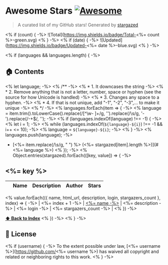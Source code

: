 # Awesome Stars [![Awesome](https://cdn.rawgit.com/sindresorhus/awesome/d7305f38d29fed78fa85652e3a63e154dd8e8829/media/badge.svg)](https://github.com/sindresorhus/awesome)

> A curated list of my GitHub stars! Generated by [stargazed](https://github.com/hugefiver/stargazed)

<% if (count) {														-%>
![Total](https://img.shields.io/badge/Total-<%= count %>-green.svg)
<% }															-%>
<% if (date) {														-%>
![Updated](https://img.shields.io/badge/Updated-<%= date %>-blue.svg)
<% }															-%>

<% if (languages && languages.length) { 										-%>
## 🏠 Contents

<% let language;													-%>
<%  /**															-%>
<%   *  1. It downcases the string											-%>
<%   *  2. Remove anything that is not a letter, number, space or hyphen (see the source for how Unicode is handled)	-%>
<%   *  3. Changes any space to a hyphen.										-%>
<%   *  4. If that is not unique, add "-1", "-2", "-3",... to make it unique						-%>
<%   */															-%>
<% languages.forEach(item => {												-%>
<% 	language = item.trim().toLowerCase().replace(/[^\w\- ]+/g, '').replace(/\s/g, '-').replace(/\-+$/, '');		-%>
<% 	if (languages.indexOf(language) !== -1) {									-%>
<% 		let i = 1;												-%>
<% 		while (languages.indexOf(`${language}-${i}`) !== -1 && i++ <= 10);					-%>
<% 		language = `${language}-${i}`;										-%>
<% 	}														-%>
<% 	languages.push(language);											-%>
- [<%= item.replace(/\s/g, " ") %> (<%= stargazed[item].length %>)](#<%= language %>)
<% }); 															-%>
<% Object.entries(stargazed).forEach(([key, value]) => {									-%>

## <%= key %>
|  | Name 	|  Description 	| Author  	|  Stars 	|
|---	|---	|---	|---	|---	|
<% value.forEach(({ name, html_url, description, login, stargazers_count }, index) => {													-%>
| <%= index + 1 -%> |  [<%= name -%>](<%= html_url -%>) | <%= description -%> | <%= login -%> | <%= stargazers_count -%> |
<% })															-%>

**[⬆ Back to Index](#-contents)**
<% })															-%>
<% }															-%>

## 📝 License

<% if (username) {													-%>
To the extent possible under law, [<%= username %>](https://github.com/<%= username %>) has waived all copyright and related or neighboring rights to this work.
<% }															-%>

